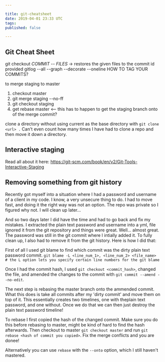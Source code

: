 ```yaml
---

title: git-cheatsheet
date: 2019-04-01 23:33 UTC
tags: 
published: false

---
```


## Git Cheat Sheet
  git checkout *COMMIT* -- *FILES* -> restores the given files to the commit id provided
  gitlog --all --graph --decorate --oneline
  HOW TO TAG YOUR COMMITS?
  
  to merge staging to master

  1. checkout master
  2. git merge staging --no-ff
  3. git checkout staging
  4. get rebase master
  <-- this has to happen to get the staging branch onto of the merge commit?

   clone a directory without using current as the base directory with `git clone <url> .`
   Can't even count how many times I have had to clone a repo and then move it down a directory.


## Interactive staging

   Read all about it here: https://git-scm.com/book/en/v2/Git-Tools-Interactive-Staging

## Removing something from git history

Recently got myself into a situation where I had a password and username of a client in my code. I know, a very unsecure thing to do. I had to move fast, and doing
it the right way was not an option. The repo was private so I figured why not. I will clean up later...

And so two days later I did have the time and had to go back and fix my mistakes. I extracted the plain text password and username into a yml, file ignored it from the git repository and things were great.
Well... almost great. The password was still in the git commit where I intially added it. To fully clean up, I also had to remove it from the git history. Here is how I did that:

First of all I used git blame to find which commit was the dirty plain text password commit. 
`git blame -L <line_num_1>, <line_num_2> <file_name> # the L option lets you specify certain line numbers for the git blame`

Once I had the commit hash, I used `git checkout <commit_hash>`, changed the file, and amended the changes to the commit with `git commit --amend --no-edit`.

The next step is rebasing the master branch onto the ammended commit. What this does is take all commits after my 'dirty commit' and move them on top of it. This essentially creates two timelines, one with theplain text password, and one without. Once we do that we can then just destroy the plain text password timeline!

To rebase I first copied the hash of the changed commit. Make sure you do this before rebasing to master, might be kind of hard to find the hash afterwards. Then checkout to master `git checkout master` and run `git rebase <hash of commit you copied>`. Fix the merge conflicts and you are donee!

Alternatively you can use `rebase` with the `--onto` option, which I still haven't mastered.
